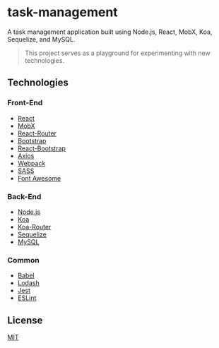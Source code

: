 # task-management

A task management application built using Node.js, React, MobX, Koa, Sequelize, and MySQL.

> This project serves as a playground for experimenting with new technologies.

## Technologies

### Front-End

- [React](https://facebook.github.io/react/)
- [MobX](https://mobxjs.github.io/mobx/)
- [React-Router](https://github.com/reactjs/react-router)
- [Bootstrap](http://getbootstrap.com/)
- [React-Bootstrap](https://react-bootstrap.github.io/)
- [Axios](https://github.com/mzabriskie/axios)
- [Webpack](https://webpack.github.io/)
- [SASS](http://sass-lang.com/)
- [Font Awesome](http://fontawesome.io/)

### Back-End

- [Node.js](https://nodejs.org/en/)
- [Koa](http://koajs.com/)
- [Koa-Router](https://github.com/alexmingoia/koa-router)
- [Sequelize](http://sequelizejs.com)
- [MySQL](https://www.mysql.com/)

### Common

- [Babel](https://babeljs.io/)
- [Lodash](https://lodash.com/)
- [Jest](https://facebook.github.io/jest/)
- [ESLint](http://eslint.org/)

## License

[MIT](https://github.com/nickuraltsev/task-management/blob/master/LICENSE)

